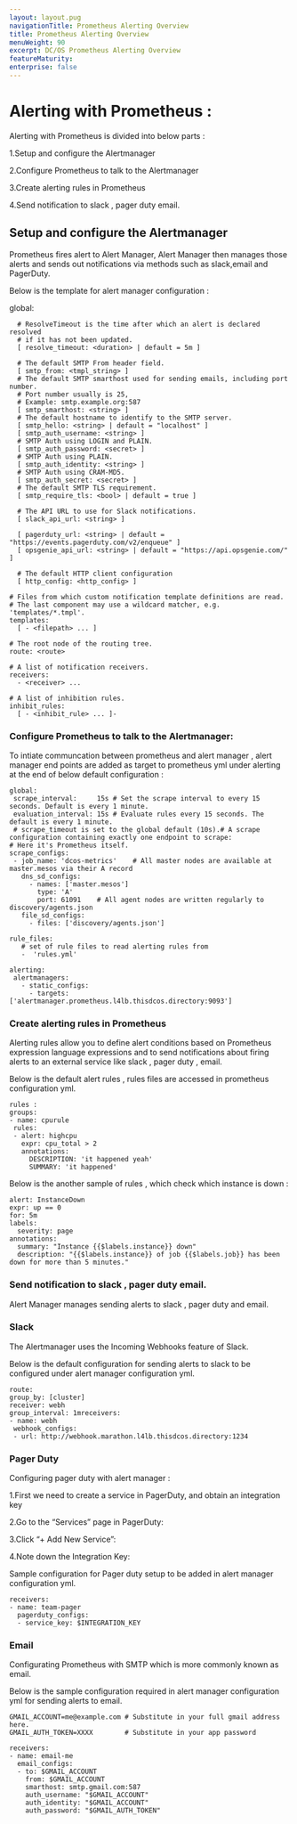 ```yaml
---
layout: layout.pug
navigationTitle: Prometheus Alerting Overview 
title: Prometheus Alerting Overview
menuWeight: 90
excerpt: DC/OS Prometheus Alerting Overview 
featureMaturity:
enterprise: false
---
```


# Alerting with Prometheus :

 Alerting with Prometheus is divided into below parts :

  1.Setup and configure the Alertmanager

  2.Configure Prometheus to talk to the Alertmanager

  3.Create alerting rules in Prometheus

  4.Send notification to slack , pager duty email.

## Setup and configure the Alertmanager

  Prometheus fires alert to Alert Manager, Alert Manager then manages those alerts and sends out notifications via methods such as slack,email and PagerDuty.

Below is the template for alert manager configuration :

global:
```
  # ResolveTimeout is the time after which an alert is declared resolved
  # if it has not been updated.
  [ resolve_timeout: <duration> | default = 5m ]

  # The default SMTP From header field.
  [ smtp_from: <tmpl_string> ]
  # The default SMTP smarthost used for sending emails, including port number.
  # Port number usually is 25, 
  # Example: smtp.example.org:587
  [ smtp_smarthost: <string> ]
  # The default hostname to identify to the SMTP server.
  [ smtp_hello: <string> | default = "localhost" ]
  [ smtp_auth_username: <string> ]
  # SMTP Auth using LOGIN and PLAIN.
  [ smtp_auth_password: <secret> ]
  # SMTP Auth using PLAIN.
  [ smtp_auth_identity: <string> ]
  # SMTP Auth using CRAM-MD5. 
  [ smtp_auth_secret: <secret> ]
  # The default SMTP TLS requirement.
  [ smtp_require_tls: <bool> | default = true ]

  # The API URL to use for Slack notifications.
  [ slack_api_url: <string> ]

  [ pagerduty_url: <string> | default = "https://events.pagerduty.com/v2/enqueue" ]
  [ opsgenie_api_url: <string> | default = "https://api.opsgenie.com/" ]

  # The default HTTP client configuration
  [ http_config: <http_config> ]

# Files from which custom notification template definitions are read.
# The last component may use a wildcard matcher, e.g. 'templates/*.tmpl'.
templates:
  [ - <filepath> ... ]

# The root node of the routing tree.
route: <route>

# A list of notification receivers.
receivers:
  - <receiver> ...

# A list of inhibition rules.
inhibit_rules:
  [ - <inhibit_rule> ... ]-
```

### Configure Prometheus to talk to the Alertmanager:

 To intiate communcation between prometheus and alert manager , alert manager end points are added as target to prometheus yml under alerting at the end of below default configuration :

```
global:
 scrape_interval:     15s # Set the scrape interval to every 15 seconds. Default is every 1 minute.
 evaluation_interval: 15s # Evaluate rules every 15 seconds. The default is every 1 minute.
 # scrape_timeout is set to the global default (10s).# A scrape configuration containing exactly one endpoint to scrape:
# Here it's Prometheus itself.
scrape_configs:
 - job_name: 'dcos-metrics'    # All master nodes are available at master.mesos via their A record
   dns_sd_configs:
     - names: ['master.mesos']
       type: 'A'
       port: 61091    # All agent nodes are written regularly to discovery/agents.json
   file_sd_configs:
     - files: ['discovery/agents.json']
     
rule_files:
   # set of rule files to read alerting rules from
   -  'rules.yml'      
   
alerting:
 alertmanagers:
   - static_configs:
     - targets: ['alertmanager.prometheus.l4lb.thisdcos.directory:9093']
```

### Create alerting rules in Prometheus
  Alerting rules allow you to define alert conditions based on Prometheus expression language expressions and to send notifications about firing alerts to an external service like slack , pager duty , email.

Below is the default alert rules , rules files are accessed in prometheus configuration yml.

```
rules :
groups:
- name: cpurule
 rules:
 - alert: highcpu
   expr: cpu_total > 2
   annotations:
     DESCRIPTION: 'it happened yeah'
     SUMMARY: 'it happened'
```
Below is the another sample of rules , which check which instance is down :

```
alert: InstanceDown
expr: up == 0
for: 5m
labels:
  severity: page
annotations:
  summary: "Instance {{$labels.instance}} down"
  description: "{{$labels.instance}} of job {{$labels.job}} has been down for more than 5 minutes."

```
### Send notification to slack , pager duty email.

 Alert Manager manages sending alerts to slack , pager duty and email.

### Slack

  The Alertmanager uses the Incoming Webhooks feature of Slack.

  Below is the default configuration for sending alerts to slack to be configured under alert manager configuration yml.

```
route:
group_by: [cluster]
receiver: webh
group_interval: 1mreceivers:
- name: webh
 webhook_configs:
 - url: http://webhook.marathon.l4lb.thisdcos.directory:1234
```

### Pager Duty 
Configuring pager duty with alert manager :

1.First we need to create a service in PagerDuty, and obtain an integration key

2.Go to the “Services” page in PagerDuty:

3.Click “+ Add New Service”:

4.Note down the Integration Key:

  Sample configuration for Pager duty setup to be added in alert manager configuration yml.

```
receivers:
- name: team-pager
  pagerduty_configs:
  - service_key: $INTEGRATION_KEY
```

### Email
  Configurating Prometheus with SMTP which is more commonly known as email.

  Below is the sample configuration required in alert manager configuration yml for sending alerts to email.
 
```
GMAIL_ACCOUNT=me@example.com # Substitute in your full gmail address here.
GMAIL_AUTH_TOKEN=XXXX        # Substitute in your app password

receivers:
- name: email-me
  email_configs:
  - to: $GMAIL_ACCOUNT
    from: $GMAIL_ACCOUNT
    smarthost: smtp.gmail.com:587
    auth_username: "$GMAIL_ACCOUNT"
    auth_identity: "$GMAIL_ACCOUNT"
    auth_password: "$GMAIL_AUTH_TOKEN"
```


